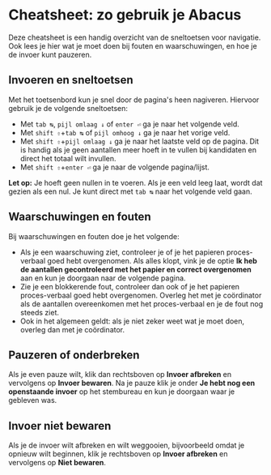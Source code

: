 # Cheatsheet: zo gebruik je Abacus

Deze cheatsheet is een handig overzicht van de sneltoetsen voor navigatie. Ook lees je hier wat je moet doen bij fouten en waarschuwingen, en hoe je de invoer kunt pauzeren.

## Invoeren en sneltoetsen

Met het toetsenbord kun je snel door de pagina's heen nagiveren. Hiervoor gebruik je de volgende sneltoetsen:

- Met `tab ↹`, `pijl omlaag ↓` of `enter ⏎` ga je naar het volgende veld.
- Met `shift ⇧`+`tab ↹` of `pijl omhoog ↓` ga je naar het vorige veld.
- Met `shift ⇧`+`pijl omlaag ↓` ga je naar het laatste veld op de pagina. Dit is handig als je geen aantallen meer hoeft in te vullen bij kandidaten en direct het totaal wilt invullen.
- Met `shift ⇧`+`enter ⏎` ga je naar de volgende pagina/lijst.

**Let op:** Je hoeft geen nullen in te voeren. Als je een veld leeg laat, wordt dat gezien als een nul. Je kunt direct met `tab ↹` naar het volgende veld gaan.

## Waarschuwingen en fouten

Bij waarschuwingen en fouten doe je het volgende:

- Als je een waarschuwing ziet, controleer je of je het papieren proces-verbaal goed hebt overgenomen. Als alles klopt, vink je de optie **Ik heb de aantallen gecontroleerd met het papier en correct overgenomen** aan en kun je doorgaan naar de volgende pagina.
- Zie je een blokkerende fout, controleer dan ook of je het papieren proces-verbaal goed hebt overgenomen. Overleg het met je coördinator als de aantallen overeenkomen met het proces-verbaal en je de fout nog steeds ziet.
- Ook in het algemeen geldt: als je niet zeker weet wat je moet doen, overleg dan met je coördinator.

## Pauzeren of onderbreken

Als je even pauze wilt, klik dan rechtsboven op **Invoer afbreken** en vervolgens op **Invoer bewaren**. Na je pauze klik je onder **Je hebt nog een openstaande invoer** op het stembureau en kun je doorgaan waar je gebleven was.

## Invoer niet bewaren

Als je de invoer wilt afbreken en wilt weggooien, bijvoorbeeld omdat je opnieuw wilt beginnen, klik je rechtsboven op **Invoer afbreken** en vervolgens op **Niet bewaren**.
